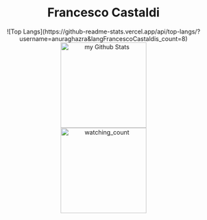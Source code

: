#         <div align="center">    Francesco Castaldi </div>

<div align="center">
   ![Top Langs](https://github-readme-stats.vercel.app/api/top-langs/?username=anuraghazra&langFrancescoCastaldis_count=8)
    <br />
    <img align="center" src="https://github-readme-stats.vercel.app/api?username=madushadhanushka&include_all_commits=true&count_private=true&show_icons=true&line_height=20&title_color=2B5BBD&icon_color=1124BB&text_color=A1A1A1&bg_color=0,000000,130F40" alt="my Github Stats" height="200"/>
    <br />
    <img src="https://widgetbite.com/stats/{random-guid}" alt="watching_count" height="200"/>
</div>
